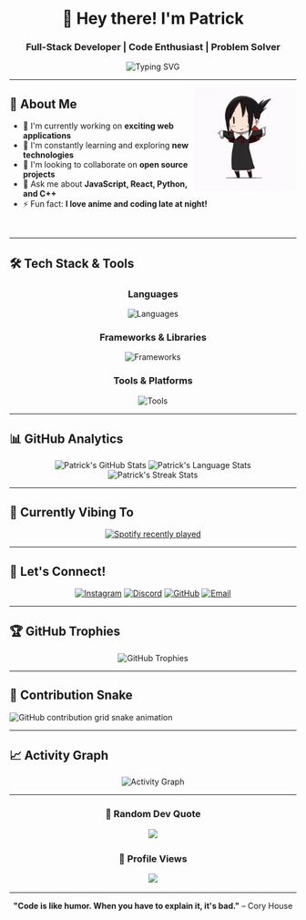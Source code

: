 <div align="center">
  
# 👋 Hey there! I'm Patrick
### Full-Stack Developer | Code Enthusiast | Problem Solver

<img src="https://readme-typing-svg.herokuapp.com?font=Fira+Code&pause=1000&color=9D4EDD&center=true&vCenter=true&width=435&lines=Welcome+to+my+GitHub+profile!;Full-Stack+Developer;Always+learning+new+things;Building+awesome+projects" alt="Typing SVG" />

</div>

---

<img align="right" height="180" src="https://github.com/Patricklumowa/Patricklumowa/blob/main/kaguya-shinomiya-kaguya-shinomiya-dance.gif" alt="Animated character" />

## 🚀 About Me

- 🔭 I'm currently working on **exciting web applications**
- 🌱 I'm constantly learning and exploring **new technologies**
- 👯 I'm looking to collaborate on **open source projects**
- 💬 Ask me about **JavaScript, React, Python, and C++**
- ⚡ Fun fact: **I love anime and coding late at night!**

<br clear="right"/>

---

## 🛠️ Tech Stack & Tools

<div align="center">

### Languages
<img src="https://skillicons.dev/icons?i=js,ts,python,cs,html,css,c++" alt="Languages" />

### Frameworks & Libraries
<img src="https://skillicons.dev/icons?i=react,nodejs,nextjs" alt="Frameworks" />

### Tools & Platforms
<img src="https://skillicons.dev/icons?i=git,github,vscode,docker,firebase,vercel" alt="Tools" />

</div>

---

## 📊 GitHub Analytics

<div align="center">
  <img height="180em" src="https://github-readme-stats.vercel.app/api?username=Patricklumowa&show_icons=true&theme=tokyonight&include_all_commits=true&count_private=true&hide_border=true" alt="Patrick's GitHub Stats" />
  <img height="180em" src="https://github-readme-stats.vercel.app/api/top-langs/?username=Patricklumowa&layout=compact&theme=tokyonight&hide_border=true&langs_count=8" alt="Patrick's Language Stats" />
</div>

<div align="center">
  <img src="https://github-readme-streak-stats.herokuapp.com/?user=Patricklumowa&theme=tokyonight&hide_border=true" alt="Patrick's Streak Stats" />
</div>

---

## 🎵 Currently Vibing To

<div align="center">
  <a href="https://open.spotify.com/user/mvdaa4s51fmj0us2cb50ce7v1">
    <img src="https://spotify-recently-played-readme.vercel.app/api?user=mvdaa4s51fmj0us2cb50ce7v1&count=5&unique=true" alt="Spotify recently played" />
  </a>
</div>

---

## 🤝 Let's Connect!

<div align="center">
  
[![Instagram](https://img.shields.io/badge/Instagram-E4405F?style=for-the-badge&logo=instagram&logoColor=white)](https://www.instagram.com/_lilzh4o/)
[![Discord](https://img.shields.io/badge/Discord-5865F2?style=for-the-badge&logo=discord&logoColor=white)](https://discord.com/users/__patricius___34809)
[![GitHub](https://img.shields.io/badge/GitHub-100000?style=for-the-badge&logo=github&logoColor=white)](https://github.com/Patricklumowa)
[![Email](https://img.shields.io/badge/Email-D14836?style=for-the-badge&logo=gmail&logoColor=white)](mailto:your.email@example.com)

</div>

---

## 🏆 GitHub Trophies

<div align="center">
  <img src="https://github-profile-trophy.vercel.app/?username=Patricklumowa&theme=tokyonight&no-frame=true&no-bg=false&margin-w=4&row=1" alt="GitHub Trophies" />
</div>

---

## 🐍 Contribution Snake

<picture>
  <source media="(prefers-color-scheme: dark)" srcset="https://raw.githubusercontent.com/Patricklumowa/Patricklumowa/output/github-contribution-grid-snake-dark.svg">
  <source media="(prefers-color-scheme: light)" srcset="https://raw.githubusercontent.com/Patricklumowa/Patricklumowa/output/github-contribution-grid-snake.svg">
  <img alt="GitHub contribution grid snake animation" src="https://raw.githubusercontent.com/Patricklumowa/Patricklumowa/output/github-contribution-grid-snake.svg">
</picture>

---

## 📈 Activity Graph

<div align="center">
  <img src="https://github-readme-activity-graph.vercel.app/graph?username=Patricklumowa&theme=tokyo-night&hide_border=true" alt="Activity Graph" />
</div>

---

<div align="center">
  
### 💭 Random Dev Quote
![](https://quotes-github-readme.vercel.app/api?type=horizontal&theme=tokyonight)

### 👀 Profile Views
![](https://komarev.com/ghpvc/?username=Patricklumowa&color=blueviolet&style=flat-square&label=Profile+Views)

---

**"Code is like humor. When you have to explain it, it's bad."** – Cory House

</div>
